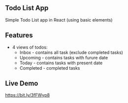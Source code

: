 ## Todo List App

Simple Todo List app in React (using basic elements)

## Features

* 4 views of todos:
  * Inbox - contains all task (exclude completed tasks)
  * Upcoming - contains tasks with furure date
  * Today - contains tasks with present date
  * Completed - completed tasks




## Live Demo

https://bit.ly/3fFWyp8
